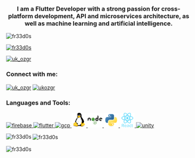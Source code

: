 <h3 align="center">I am a Flutter Developer with a strong passion for cross-platform development, API and microservices architecture, as well as machine learning and artificial intelligence.</h3>

<p align="left"> <img src="https://komarev.com/ghpvc/?username=fr33d0s&label=Profile%20views&color=0e75b6&style=plastic" alt="fr33d0s" /> </p>

<p align="left"> <a href="https://github.com/ryo-ma/github-profile-trophy"><img src="https://github-profile-trophy.vercel.app/?username=fr33d0s" alt="fr33d0s" /></a> </p>

<p align="left"> <a href="https://twitter.com/uk_ozgr" target="blank"><img src="https://img.shields.io/twitter/follow/uk_ozgr?logo=twitter&style=for-the-badge" alt="uk_ozgr" /></a> </p>

<h3 align="left">Connect with me:</h3>
<p align="left">
<a href="https://twitter.com/uk_ozgr" target="blank"><img align="center" src="https://raw.githubusercontent.com/rahuldkjain/github-profile-readme-generator/master/src/images/icons/Social/twitter.svg" alt="uk_ozgr" height="30" width="40" /></a>
<a href="https://linkedin.com/in/ukozgr" target="blank"><img align="center" src="https://raw.githubusercontent.com/rahuldkjain/github-profile-readme-generator/master/src/images/icons/Social/linked-in-alt.svg" alt="ukozgr" height="30" width="40" /></a>
</p>

<h3 align="left">Languages and Tools:</h3>
<p align="left"> <a href="https://firebase.google.com/" target="_blank" rel="noreferrer"> <img src="https://www.vectorlogo.zone/logos/firebase/firebase-icon.svg" alt="firebase" width="40" height="40"/> </a> <a href="https://flutter.dev" target="_blank" rel="noreferrer"> <img src="https://www.vectorlogo.zone/logos/flutterio/flutterio-icon.svg" alt="flutter" width="40" height="40"/> </a> <a href="https://cloud.google.com" target="_blank" rel="noreferrer"> <img src="https://www.vectorlogo.zone/logos/google_cloud/google_cloud-icon.svg" alt="gcp" width="40" height="40"/> </a> <a href="https://www.linux.org/" target="_blank" rel="noreferrer"> <img src="https://raw.githubusercontent.com/devicons/devicon/master/icons/linux/linux-original.svg" alt="linux" width="40" height="40"/> </a> <a href="https://nodejs.org" target="_blank" rel="noreferrer"> <img src="https://raw.githubusercontent.com/devicons/devicon/master/icons/nodejs/nodejs-original-wordmark.svg" alt="nodejs" width="40" height="40"/> </a> <a href="https://www.python.org" target="_blank" rel="noreferrer"> <img src="https://raw.githubusercontent.com/devicons/devicon/master/icons/python/python-original.svg" alt="python" width="40" height="40"/> </a> <a href="https://reactjs.org/" target="_blank" rel="noreferrer"> <img src="https://raw.githubusercontent.com/devicons/devicon/master/icons/react/react-original-wordmark.svg" alt="react" width="40" height="40"/> </a> <a href="https://unity.com/" target="_blank" rel="noreferrer"> <img src="https://www.vectorlogo.zone/logos/unity3d/unity3d-icon.svg" alt="unity" width="40" height="40"/> </a> </p>

<p><img align="left" src="https://github-readme-stats.vercel.app/api/top-langs?username=fr33d0s&show_icons=true&locale=en&layout=compact" alt="fr33d0s" /></p>

<p>&nbsp;<img align="center" src="https://github-readme-stats.vercel.app/api?username=fr33d0s&show_icons=true&locale=en" alt="fr33d0s" /></p>

<p><img align="center" src="https://github-readme-streak-stats.herokuapp.com/?user=fr33d0s&theme=dark" alt="fr33d0s" /></p>
